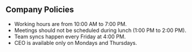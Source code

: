 ## Company Policies

- Working hours are from 10:00 AM to 7:00 PM.
- Meetings should not be scheduled during lunch (1:00 PM to 2:00 PM).
- Team syncs happen every Friday at 4:00 PM.
- CEO is available only on Mondays and Thursdays.
